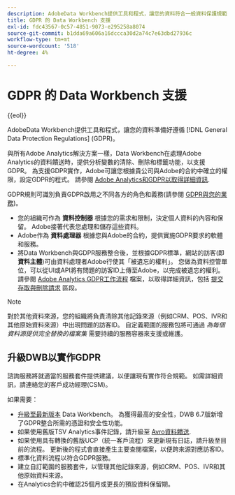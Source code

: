 ```yaml
---
description: AdobeData Workbench提供工具和程式，讓您的資料符合一般資料保護規範(GDPR)。
title: GDPR 的 Data Workbench 支援
exl-id: fdc43567-0c57-4851-9073-e295258a8074
source-git-commit: b1dda69a606a16dccca30d2a74c7e63dbd27936c
workflow-type: tm+mt
source-wordcount: '518'
ht-degree: 4%

---
```


# GDPR 的 Data Workbench 支援

{{eol}}

AdobeData Workbench提供工具和程式，讓您的資料準備好遵循 [!DNL General Data Protection Regulations] (GDPR)。

與所有Adobe Analytics解決方案一樣，Data Workbench在處理Adobe Analytics的資料饋送時，提供分析變數的清除、刪除和標籤功能，以支援GDPR。 為支援GDPR實作，Adobe可讓您根據貴公司與Adobe的合約中確立的權限，設定GDPR的程式。 請參閱 [Adobe Analytics和GDPR以取得詳細資訊](https://experienceleague.adobe.com/docs/analytics/admin/data-governance/an-gdpr-overview.html?lang=zh-Hant).

GDPR規則可識別負責GDPR啟用之不同各方的角色和義務(請參閱 [GDPR與您的業務](https://www.adobe.com/privacy/general-data-protection-regulation.html))。

* 您的組織可作為 **資料控制器** 根據您的需求和限制，決定個人資料的內容和保留。 Adobe接著代表您處理和儲存這些資料。
* Adobe作為 **資料處理器** 根據您與Adobe的合約，提供實施GDPR要求的軟體和服務。
* 將Data Workbench與GDPR服務整合後，並根據GDPR標準，網站的訪客(即 **資料主體**)可由資料處理者Adobe行使其「被遺忘的權利」。 您做為資料控管單位，可以從UI或API將有問題的訪客ID上傳至Adobe，以完成被遺忘的權利。 請參閱 [Adobe Analytics GDPR工作流程](https://experienceleague.adobe.com/docs/analytics/admin/data-governance/an-gdpr-workflow.html?lang=en) 檔案，以取得詳細資訊，包括 [提交存取與刪除請求](https://experienceleague.adobe.com/docs/analytics/admin/data-governance/gdpr-submit-access-delete.html) 區段。

>[!NOTE]
>
>對於其他資料來源，您的組織將負責清除其他記錄來源（例如CRM、POS、IVR和其他原始資料來源）中出現問題的訪客ID。 自定義範圍的服務包將可通過 _為每個資料源提供完全替換的檔案集_ 需要持續的服務容器來支援或維護。

## 升級DWB以實作GDPR

諮詢服務將就適當的服務套件提供建議，以便讓現有實作符合規範。 如需詳細資訊，請連絡您的客戶成功經理(CSM)。

如果需要：

* [升級至最新版本](https://experienceleague.adobe.com/docs/data-workbench/using/release-notes/release-notes.html) Data Workbench。 為獲得最高的安全性，DWB 6.7版新增了GDPR整合所需的憑證和安全性功能。
* 如果使用舊版TSV Analytics事件記錄，請升級至 [Avro資料饋送](https://experienceleague.adobe.com/docs/data-workbench/using/dataset/log-proc-config-file/c-log-sources.html#section-9a824b4c3d5549e7952a7111232035b2).
* 如果使用具有轉換的舊版UCP（統一客戶流程）來更新現有日誌，請升級至目前的流程。 更新後的程式會直接產生主要查閱檔案，以便跨來源對應訪客ID。
* 標準化資料流程以符合GDPR服務。
* 建立自訂範圍的服務套件，以管理其他記錄來源，例如CRM、POS、IVR和其他原始資料來源。
* 在Analytics合約中確認25個月或更長的預設資料保留期。
